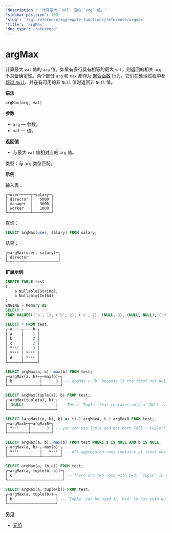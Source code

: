 ```yaml
---
'description': '计算最大 `val` 值的 `arg` 值。'
'sidebar_position': 109
'slug': '/sql-reference/aggregate-functions/reference/argmax'
'title': 'argMax'
'doc_type': 'reference'
---
```



# argMax

计算最大 `val` 值的 `arg` 值。如果有多行具有相等的最大 `val`，则返回的相关 `arg` 不具备确定性。两个部分 `arg` 和 `max` 都作为 [聚合函数](/sql-reference/aggregate-functions/index.md) 行为，它们在处理过程中都 [跳过 `Null`](/sql-reference/aggregate-functions/index.md#null-processing)，并在有可用的非 `Null` 值时返回非 `Null` 值。

**语法**

```sql
argMax(arg, val)
```

**参数**

- `arg` — 参数。
- `val` — 值。

**返回值**

- 与最大 `val` 值相对应的 `arg` 值。

类型：与 `arg` 类型匹配。

**示例**

输入表：

```text
┌─user─────┬─salary─┐
│ director │   5000 │
│ manager  │   3000 │
│ worker   │   1000 │
└──────────┴────────┘
```

查询：

```sql
SELECT argMax(user, salary) FROM salary;
```

结果：

```text
┌─argMax(user, salary)─┐
│ director             │
└──────────────────────┘
```

**扩展示例**

```sql
CREATE TABLE test
(
    a Nullable(String),
    b Nullable(Int64)
)
ENGINE = Memory AS
SELECT *
FROM VALUES(('a', 1), ('b', 2), ('c', 2), (NULL, 3), (NULL, NULL), ('d', NULL));

SELECT * FROM test;
┌─a────┬────b─┐
│ a    │    1 │
│ b    │    2 │
│ c    │    2 │
│ ᴺᵁᴸᴸ │    3 │
│ ᴺᵁᴸᴸ │ ᴺᵁᴸᴸ │
│ d    │ ᴺᵁᴸᴸ │
└──────┴──────┘

SELECT argMax(a, b), max(b) FROM test;
┌─argMax(a, b)─┬─max(b)─┐
│ b            │      3 │ -- argMax = 'b' because it the first not Null value, max(b) is from another row!
└──────────────┴────────┘

SELECT argMax(tuple(a), b) FROM test;
┌─argMax(tuple(a), b)─┐
│ (NULL)              │ -- The a `Tuple` that contains only a `NULL` value is not `NULL`, so the aggregate functions won't skip that row because of that `NULL` value
└─────────────────────┘

SELECT (argMax((a, b), b) as t).1 argMaxA, t.2 argMaxB FROM test;
┌─argMaxA─┬─argMaxB─┐
│ ᴺᵁᴸᴸ    │       3 │ -- you can use Tuple and get both (all - tuple(*)) columns for the according max(b)
└─────────┴─────────┘

SELECT argMax(a, b), max(b) FROM test WHERE a IS NULL AND b IS NULL;
┌─argMax(a, b)─┬─max(b)─┐
│ ᴺᵁᴸᴸ         │   ᴺᵁᴸᴸ │ -- All aggregated rows contains at least one `NULL` value because of the filter, so all rows are skipped, therefore the result will be `NULL`
└──────────────┴────────┘

SELECT argMax(a, (b,a)) FROM test;
┌─argMax(a, tuple(b, a))─┐
│ c                      │ -- There are two rows with b=2, `Tuple` in the `Max` allows to get not the first `arg`
└────────────────────────┘

SELECT argMax(a, tuple(b)) FROM test;
┌─argMax(a, tuple(b))─┐
│ b                   │ -- `Tuple` can be used in `Max` to not skip Nulls in `Max`
└─────────────────────┘
```

**另见**

- [元组](/sql-reference/data-types/tuple.md)
